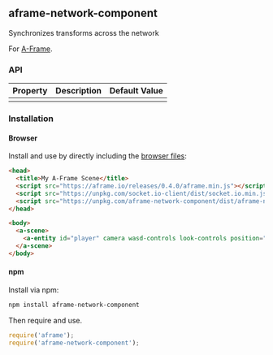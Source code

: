 ## aframe-network-component

Synchronizes transforms across the network

For [A-Frame](https://aframe.io).

### API

| Property | Description | Default Value |
| -------- | ----------- | ------------- |
|          |             |               |

### Installation

#### Browser

Install and use by directly including the [browser files](dist):

```html
<head>
  <title>My A-Frame Scene</title>
  <script src="https://aframe.io/releases/0.4.0/aframe.min.js"></script>
  <script src="https://unpkg.com/socket.io-client/dist/socket.io.min.js"></script>
  <script src="https://unpkg.com/aframe-network-component/dist/aframe-network-component.min.js"></script>
</head>

<body>
  <a-scene>
    <a-entity id="player" camera wasd-controls look-controls position="0 0.5 0.5" network="local: true"></a-entity>
  </a-scene>
</body>
```

<!-- If component is accepted to the Registry, uncomment this. -->
<!--
Or with [angle](https://npmjs.com/package/angle/), you can install the proper
version of the component straight into your HTML file, respective to your
version of A-Frame:

```sh
angle install aframe-network-component
```
-->

#### npm

Install via npm:

```bash
npm install aframe-network-component
```

Then require and use.

```js
require('aframe');
require('aframe-network-component');
```
